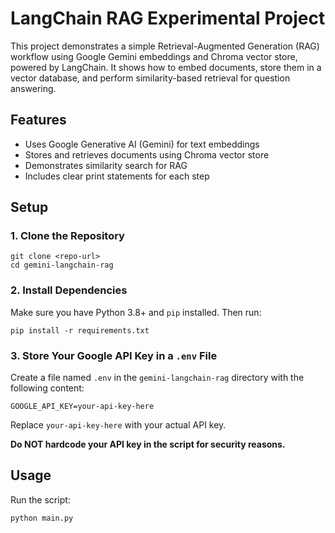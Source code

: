 # LangChain RAG Experimental Project

This project demonstrates a simple Retrieval-Augmented Generation (RAG) workflow using Google Gemini embeddings and Chroma vector store, powered by LangChain. It shows how to embed documents, store them in a vector database, and perform similarity-based retrieval for question answering.

## Features

- Uses Google Generative AI (Gemini) for text embeddings
- Stores and retrieves documents using Chroma vector store
- Demonstrates similarity search for RAG
- Includes clear print statements for each step

## Setup

### 1. Clone the Repository

```
git clone <repo-url>
cd gemini-langchain-rag
```

### 2. Install Dependencies

Make sure you have Python 3.8+ and `pip` installed. Then run:

```
pip install -r requirements.txt
```

### 3. Store Your Google API Key in a `.env` File

Create a file named `.env` in the `gemini-langchain-rag` directory with the following content:

```
GOOGLE_API_KEY=your-api-key-here
```

Replace `your-api-key-here` with your actual API key.

**Do NOT hardcode your API key in the script for security reasons.**

## Usage

Run the script:

```
python main.py
```
